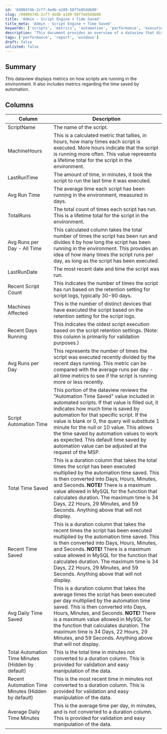 ```yaml
---
id: '8400474b-2cf7-4edb-a189-58f7e85ddb00'
slug: /8400474b-2cf7-4edb-a189-58f7e85ddb00
title: 'Admin - Script Engine + Time Saved'
title_meta: 'Admin - Script Engine + Time Saved'
keywords: ['scripts', 'metrics', 'automation', 'performance', 'execution']
description: 'This document provides an overview of a dataview that displays metrics on script execution within the environment, including time saved by automation and various performance metrics.'
tags: ['performance', 'report', 'windows']
draft: false
unlisted: false
---
```


## Summary

This dataview displays metrics on how scripts are running in the environment. It also includes metrics regarding the time saved by automation.

## Columns

| Column                                   | Description                                                                                                                                                                                                                                                   |
|------------------------------------------|---------------------------------------------------------------------------------------------------------------------------------------------------------------------------------------------------------------------------------------------------------------|
| ScriptName                               | The name of the script.                                                                                                                                                                                                                                       |
| MachineHours                             | This is a calculated metric that tallies, in hours, how many times each script is executed. More hours indicate that the script is running more often. This value represents a lifetime total for the script in the environment.                                   |
| LastRunTime                              | The amount of time, in minutes, it took the script to run the last time it was executed.                                                                                                                                                                     |
| Avg Run Time                             | The average time each script has been running in the environment, measured in days.                                                                                                                                                                         |
| TotalRuns                                | The total count of times each script has run. This is a lifetime total for the script in the environment.                                                                                                                                                    |
| Avg Runs per Day - All Time             | This calculated column takes the total number of times the script has been run and divides it by how long the script has been running in the environment. This provides an idea of how many times the script runs per day, as long as the script has been executed. |
| LastRunDate                              | The most recent date and time the script was run.                                                                                                                                                                                                             |
| Recent Script Count                      | This indicates the number of times the script has run based on the retention setting for script logs, typically 30-90 days.                                                                                                                                 |
| Machines Affected                        | This is the number of distinct devices that have executed the script based on the retention setting for the script logs.                                                                                                                                   |
| Recent Days Running                      | This indicates the oldest script execution based on the script retention settings. (Note: this column is primarily for validation purposes.)                                                                                                                  |
| Avg Runs per Day                        | This represents the number of times the script was executed recently divided by the recent days running. This metric can be compared with the average runs per day - all time metrics to see if the script is running more or less recently.                       |
| Script Automation Time                   | This portion of the dataview reviews the "Automation Time Saved" value included in automated scripts. If that value is filled out, it indicates how much time is saved by automation for that specific script. If the value is blank or 0, the query will substitute 1 minute for the null or 10 value. This allows the time saved by automation values to work as expected. This default time saved by automation value can be adjusted at the request of the MSP. |
| Total Time Saved                         | This is a duration column that takes the total times the script has been executed multiplied by the automation time saved. This is then converted into Days, Hours, Minutes, and Seconds. **NOTE!** There is a maximum value allowed in MySQL for the function that calculates duration. The maximum time is 34 Days, 22 Hours, 29 Minutes, and 59 Seconds. Anything above that will not display. |
| Recent Time Saved                        | This is a duration column that takes the recent times the script has been executed multiplied by the automation time saved. This is then converted into Days, Hours, Minutes, and Seconds. **NOTE!** There is a maximum value allowed in MySQL for the function that calculates duration. The maximum time is 34 Days, 22 Hours, 29 Minutes, and 59 Seconds. Anything above that will not display. |
| Avg Daily Time Saved                     | This is a duration column that takes the average times the script has been executed per day multiplied by the automation time saved. This is then converted into Days, Hours, Minutes, and Seconds. **NOTE!** There is a maximum value allowed in MySQL for the function that calculates duration. The maximum time is 34 Days, 22 Hours, 29 Minutes, and 59 Seconds. Anything above that will not display. |
| Total Automation Time Minutes (Hidden by default) | This is the total time in minutes not converted to a duration column. This is provided for validation and easy manipulation of the data.                                                                                                                      |
| Recent Automation Time Minutes (Hidden by default) | This is the most recent time in minutes not converted to a duration column. This is provided for validation and easy manipulation of the data.                                                                                                                  |
| Average Daily Time Minutes               | This is the average time per day, in minutes, and is not converted to a duration column. This is provided for validation and easy manipulation of the data.                                                                                                   |



